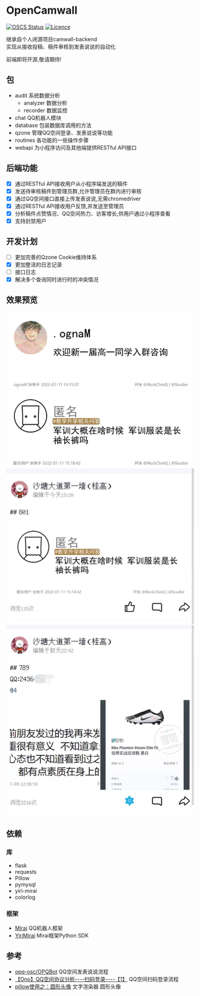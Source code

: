 # OpenCamwall


[![OSCS Status](https://www.oscs1024.com/platform/badge//RockChinQ/OpenCamwall.git.svg?size=small)](https://www.murphysec.com/dr/SB70LFWPato6GXzInU)
[![Licence](https://img.shields.io/github/license/RockChinQ/OpenCamwall)](https://github.com/RockChinQ/OpenCamwall/blob/master/LICENSE)

继承自个人闭源项目camwall-backend  
实现从接收投稿、稿件审核到发表说说的自动化

前端即将开源,敬请期待!

## 包

- audit 系统数据分析
    - analyzer 数据分析
    - recorder 数据监控
- chat QQ机器人模块
- database 包装数据库调用的方法
- qzone 管理QQ空间登录、发表说说等功能
- routines 各功能的一些操作步骤
- webapi 为小程序访问及其他端提供RESTful API接口

## 后端功能

- [x] 通过RESTful API接收用户从小程序端发送的稿件  
- [x] 发送待审核稿件到管理员群,允许管理员在群内进行审核  
- [x] 通过QQ空间接口直接上传发表说说,无需chromedriver  
- [x] 通过RESTful API接收用户反馈,并发送至管理员  
- [x] 分析稿件点赞情况、QQ空间热力、访客增长,供用户通过小程序查看  
- [x] 支持封禁用户  

## 开发计划

- [ ] 更加完善的Qzone Cookie维持体系
- [x] 更加整洁的日志记录
- [ ] 接口日志
- [x] 解决多个查询同时进行时的冲突情况

## 效果预览

![稿件文字渲染](docs/res/render.jpg '稿件文字渲染')
![稿件文字渲染(匿名)](docs/res/render_anonymous.jpg '稿件文字渲染(匿名)')
![发表说说](docs/res/emotion.jpg '发表说说')
![发表说说(带图)](docs/res/emotion_image.jpg '发表说说(带图)')

## 依赖

### 库

* flask
* requests
* Pillow
* pymysql
* yiri-mirai
* colorlog

### 框架

* [Mirai](https://github.com/mamoe/mirai) QQ机器人框架
* [YiriMirai](https://github.com/YiriMiraiProject/YiriMirai) Mirai框架Python SDK

## 参考

* [opq-osc/OPQBot](https://github.com/opq-osc/OPQBot) QQ空间发表说说流程
* [【Ono】QQ空间协议分析----扫码登录----【1】](https://www.52pojie.cn/thread-1022123-1-1.html) QQ空间扫码登录流程
* [pillow使用之：圆形头像](https://www.jianshu.com/p/cdea3ba63cd7) 文字渲染器 圆形头像
